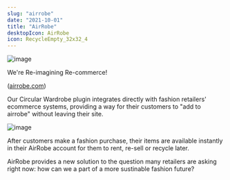 ```yaml
---
slug: "airrobe"
date: "2021-10-01"
title: "AirRobe"
desktopIcon: AirRobe
icon: RecycleEmpty_32x32_4
---
```


![image](/clothes.png)

We're Re-imagining Re-commerce!

([airrobe.com](https://airrobe.com))

Our Circular Wardrobe plugin integrates directly with fashion retailers' ecommerce systems, providing a way for their customers to "add to airrobe" without leaving their site.

![image](/airrobe-widget.png)

After customers make a fashion purchase, their items are available instantly in their AirRobe account for them to rent, re-sell or recycle later.

AirRobe provides a new solution to the question many retailers are asking right now: how can we a part of a more sustinable fashion future?
